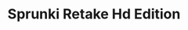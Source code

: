 ---
slug: sprunki-retake-hd-edition-2168
title: Sprunki Retake Hd Edition
description: "Sprunki Retake Hd Edition is an exciting online game. Play for free directly in your browser!"
icon: /images/popular_mods/Sprunki Retake Hd Edition.png
url: https://wowtbc.net/sprunkin/retake-hd/index.html
previewImage: /images/popular_mods/Sprunki Retake Hd Edition.png
type: popular mods

# SEO配置
seo:
  title: "Sprunki Retake Hd Edition - Play Free Online Game | Fun Browser Games"
  description: "Sprunki Retake Hd Edition - Play this fun online game for free in your browser. No download required!"
  ogImage: "/images/popular_mods/Sprunki Retake Hd Edition.png"
  keywords: "sprunki-retake-hd-edition-2168, online game, browser game, free game, popular mods game, play online"

videoUrls:
  - https://www.youtube.com/embed/example1
  - https://www.youtube.com/embed/example2

whyPlay:
  title: "Why Play Sprunki Retake Hd Edition?"
  items:
    - "Immersive Gameplay: Sprunki Retake Hd Edition offers an engaging and immersive gaming experience that will keep you entertained for hours"
    - "Challenging Levels: Test your skills with increasingly difficult challenges and obstacles"
    - "Beautiful Graphics: Enjoy stunning visuals and smooth animations that bring the game world to life"
    - "Regular Updates: New content and features are added regularly to keep the game fresh and exciting"
    - "Free to Play: Experience all the fun without spending a penny"
    - "Community Features: Connect with other players, share strategies, and compete for high scores"
    - "Cross-Platform: Play on any device with a web browser, no downloads required"

features:
  title: "Key Features of Sprunki Retake Hd Edition"
  image: "/images/popular_mods/Sprunki Retake Hd Edition.png"
  items:
    - "Intuitive Controls: Easy to learn controls make Sprunki Retake Hd Edition accessible for players of all skill levels"
    - "Multiple Game Modes: Enjoy various gameplay options that provide different challenges and experiences"
    - "Character Customization: Personalize your gaming experience with unique characters and items"
    - "Achievement System: Complete special tasks to earn rewards and recognition"
    - "Leaderboards: Compete with players worldwide and see who can achieve the highest scores"

characteristics:
  title: "Game Characteristics"
  image: "/images/popular_mods/Sprunki Retake Hd Edition.png"
  items:
    - "Genre: Popular mods game with elements of strategy and skill"
    - "Difficulty: Suitable for both casual gamers and those seeking a challenge"
    - "Play Time: Quick sessions or extended gameplay, depending on your preference"
    - "Art Style: Vibrant and engaging visuals that enhance the gaming experience"
    - "Sound Design: Immersive audio that complements the gameplay perfectly"

info: "Sprunki Retake Hd Edition is an exciting online game that offers players a unique and engaging gaming experience. With its intuitive controls, stunning visuals, and challenging gameplay, Sprunki Retake Hd Edition provides hours of entertainment for players of all ages and skill levels. Whether you're looking for a quick gaming session during a break or an extended play session, Sprunki Retake Hd Edition delivers an immersive experience that will keep you coming back for more. The game features multiple levels of increasing difficulty, ensuring that players are constantly challenged as they progress. With regular updates adding new content and features, Sprunki Retake Hd Edition remains fresh and exciting, providing endless entertainment options for its growing community of players."

howToPlayIntro: "Welcome to Sprunki Retake Hd Edition! This guide will walk you through the basics and help you master the game. Whether you're a beginner or looking to improve your skills, these tips and instructions will enhance your gaming experience."

howToPlaySteps:
  - title: "Getting Started"
    description: "Begin your Sprunki Retake Hd Edition adventure by familiarizing yourself with the controls. Use your keyboard or mouse to navigate through the game interface. The tutorial will guide you through the basic mechanics and help you understand the objectives."
  - title: "Understanding the Objectives"
    description: "In Sprunki Retake Hd Edition, your main goal is to progress through levels by completing specific objectives. Each level presents unique challenges that require different strategies and approaches."
  - title: "Mastering the Controls"
    description: "Practice using the controls to improve your precision and reaction time. Sprunki Retake Hd Edition requires quick reflexes and strategic thinking to overcome obstacles and defeat opponents."
  - title: "Utilizing Power-ups"
    description: "Collect power-ups throughout the game to enhance your abilities and overcome difficult challenges. Each power-up offers unique advantages that can be crucial for success."
  - title: "Developing Strategies"
    description: "As you progress in Sprunki Retake Hd Edition, develop effective strategies for different scenarios. Analyze patterns, anticipate challenges, and adapt your approach to maximize your performance."

faq:
  title: "Frequently Asked Questions about Sprunki Retake Hd Edition"
  items:
    - question: "Is Sprunki Retake Hd Edition free to play?"
      answer: "Yes, Sprunki Retake Hd Edition is completely free to play directly in your web browser. No downloads or purchases are required to enjoy the full game experience."
    - question: "Can I play Sprunki Retake Hd Edition on mobile devices?"
      answer: "Yes, Sprunki Retake Hd Edition is optimized for both desktop and mobile play. You can enjoy the game on any device with a web browser and internet connection."
    - question: "Are there any in-game purchases?"
      answer: "While Sprunki Retake Hd Edition is free to play, there may be optional in-game purchases available for cosmetic items or additional features that don't affect core gameplay."
    - question: "How often is Sprunki Retake Hd Edition updated?"
      answer: "The developers regularly update Sprunki Retake Hd Edition with new content, features, and improvements based on player feedback and game performance."
    - question: "Can I play Sprunki Retake Hd Edition offline?"
      answer: "Currently, Sprunki Retake Hd Edition requires an internet connection to play as it's a browser-based online game."
    - question: "Is Sprunki Retake Hd Edition suitable for children?"
      answer: "Yes, Sprunki Retake Hd Edition is designed to be family-friendly and suitable for players of all ages."
    - question: "How do I report bugs or issues?"
      answer: "If you encounter any problems while playing Sprunki Retake Hd Edition, you can report them through the game's support page or contact the developers directly through their website."
    - question: "Still Have Questions?"
      answer: "If you have additional questions about Sprunki Retake Hd Edition that aren't covered in this FAQ, please visit our support center or contact our customer service team for assistance."
---